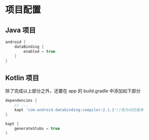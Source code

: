 # 项目配置

## Java 项目

```groovy
android {
    dataBinding {
        enabled = true
    }
}
```

## Kotlin 项目

除了完成以上部分之外，还要在 app 的 build.gradle 中添加如下部分

```groovy
dependencies {
    // ...
    kapt 'com.android.databinding:compiler:2.1.2'//改为对应版本
}

kapt {
    generateStubs = true
}
```
